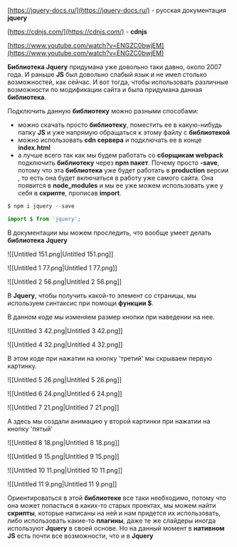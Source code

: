 [https://jquery-docs.ru/](https://jquery-docs.ru/) - русская документация **jquery**

[https://cdnjs.com/](https://cdnjs.com/) - **cdnjs**

[https://www.youtube.com/watch?v=ENGZC0bwjEM](https://www.youtube.com/watch?v=ENGZC0bwjEM)

**Библиотека Jquery** придумана уже довольно таки давно, около 2007 года. И раньше **JS** был довольно слабый язык и не имел столько возможностей, как сейчас. И вот тогда, чтобы использовать различные возможности по модификации сайта и была придумана данная **библиотека**.

Подключить данную **библиотеку** можно разными способами:

- можно скачать просто **библиотеку**, поместить ее в какую-нибудь папку **JS** и уже напрямую обращаться к этому файлу с **библиотекой**
- можно использовать **cdn сервера** и подключать ее в конце **index.html**
- а лучше всего так как мы будем работать со **сборщикам webpack** подключить **библиотеку** через **npm пакет**. Почему просто **-save**, потому что эта **библиотека** уже будет работать в **production** версии , то есть она будет включаться в работу уже самого сайта. Она появится в **node_modules** и мы ее уже можем использовать уже у себя в **скрипте**, прописав **import**.

```JavaScript
$ npm i jquery --save
```

```JavaScript
import $ from 'jquery';
```

В документации мы можем проследить, что вообще умеет делать **библиотека Jquery**

![[Untitled 151.png|Untitled 151.png]]

![[Untitled 1 77.png|Untitled 1 77.png]]

![[Untitled 2 56.png|Untitled 2 56.png]]

В **Jquery**, чтобы получить какой-то элемент со страницы, мы используем синтаксис при помощи **функции $**.

В данном коде мы изменяем размер кнопки при наведении на нее.

![[Untitled 3 42.png|Untitled 3 42.png]]

![[Untitled 4 32.png|Untitled 4 32.png]]

В этом коде при нажатии на кнопку 'третий' мы скрываем первую картинку.

![[Untitled 5 26.png|Untitled 5 26.png]]

![[Untitled 6 24.png|Untitled 6 24.png]]

![[Untitled 7 21.png|Untitled 7 21.png]]

А здесь мы создали анимацию у второй картинки при нажатии на кнопку 'пятый’

![[Untitled 8 18.png|Untitled 8 18.png]]

![[Untitled 9 15.png|Untitled 9 15.png]]

![[Untitled 10 11.png|Untitled 10 11.png]]

![[Untitled 11 9.png|Untitled 11 9.png]]

Ориентироваться в этой **библиотеке** все таки необходимо, потому что она может попасться в каких-то старых проектах, мы можем найти **скрипты**, которые написаны на ней и нам придется их использовать, либо использовать какие-то **плагины**, даже те же слайдеры иногда используют **Jquery** в своей основе. Но на данный момент в **нативном JS** есть почти все возможности, что и в **Jquery**